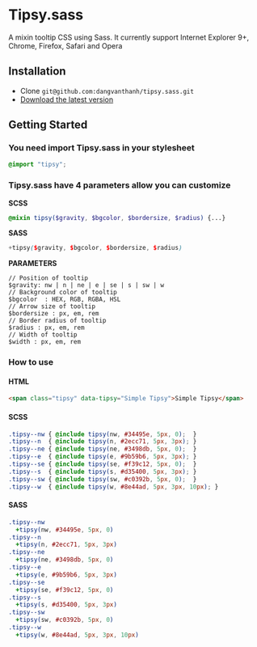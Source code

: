 # Tipsy.sass
A mixin tooltip CSS using Sass. It currently support Internet Explorer 9+, Chrome, Firefox, Safari and Opera

## Installation
* Clone ``git@github.com:dangvanthanh/tipsy.sass.git``
* [Download the latest version](https://github.com/dangvanthanh/tipsy.sass/archive/master.zip)

## Getting Started

### You need import Tipsy.sass in your stylesheet

```scss
@import "tipsy";
```

### Tipsy.sass have 4 parameters allow you can customize

**SCSS**

```scss
@mixin tipsy($gravity, $bgcolor, $bordersize, $radius) {...}
```

**SASS**

```scss
+tipsy($gravity, $bgcolor, $bordersize, $radius)
```

**PARAMETERS**

```
// Position of tooltip
$gravity: nw | n | ne | e | se | s | sw | w
// Background color of tooltip
$bgcolor  : HEX, RGB, RGBA, HSL
// Arrow size of tooltip
$bordersize : px, em, rem
// Border radius of tooltip
$radius : px, em, rem
// Width of tooltip
$width : px, em, rem
```

### How to use

#### HTML

```html
<span class="tipsy" data-tipsy="Simple Tipsy">Simple Tipsy</span>
```

#### SCSS

```scss
.tipsy--nw { @include tipsy(nw, #34495e, 5px, 0);  }
.tipsy--n  { @include tipsy(n, #2ecc71, 5px, 3px); }
.tipsy--ne { @include tipsy(ne, #3498db, 5px, 0);  }
.tipsy--e  { @include tipsy(e, #9b59b6, 5px, 3px); }
.tipsy--se { @include tipsy(se, #f39c12, 5px, 0);  }
.tipsy--s  { @include tipsy(s, #d35400, 5px, 3px); }
.tipsy--sw { @include tipsy(sw, #c0392b, 5px, 0);  }
.tipsy--w  { @include tipsy(w, #8e44ad, 5px, 3px, 10px); }
```

#### SASS

```sass
.tipsy--nw
  +tipsy(nw, #34495e, 5px, 0)
.tipsy--n
  +tipsy(n, #2ecc71, 5px, 3px)
.tipsy--ne
  +tipsy(ne, #3498db, 5px, 0)
.tipsy--e
  +tipsy(e, #9b59b6, 5px, 3px)
.tipsy--se
  +tipsy(se, #f39c12, 5px, 0)
.tipsy--s
  +tipsy(s, #d35400, 5px, 3px)
.tipsy--sw
  +tipsy(sw, #c0392b, 5px, 0)
.tipsy--w
  +tipsy(w, #8e44ad, 5px, 3px, 10px)
```
